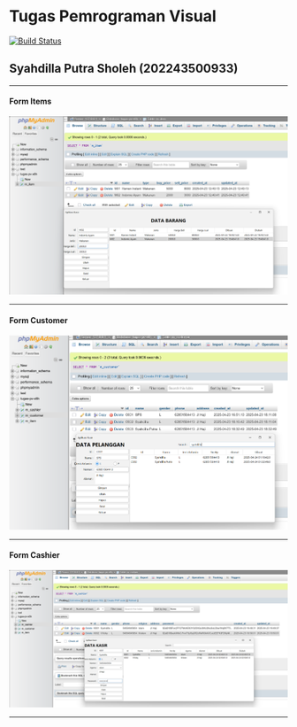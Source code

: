 # Tugas Pemrograman Visual

[![Build Status](https://github.com/adi-itgg/java-aitech-library/actions/workflows/maven.yml/badge.svg)](https://github.com/adi-itgg/PV-X6H/actions/workflows/maven.yml)

## Syahdilla Putra Sholeh (202243500933)

---

#### Form Items

![Item Form](/picture/item-form.png)

---

#### Form Customer

![Customer Form](/picture/customer-form.png)

---

#### Form Cashier

![Cashier Form](/picture/cashier-form.png)

---
